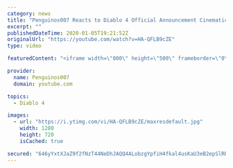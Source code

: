 ```yaml
---
category: news
title: "Penguinos007 Reacts to Diablo 4 Official Announcement Cinematic Trailer (Blizzcon 2019)"
excerpt: ""
publishedDateTime: 2020-01-05T19:21:52Z
originalUrl: "https://youtube.com/watch?v=HA-QFLB9cZE"
type: video

featuredContent: "<iframe width=\"800\" height=\"500\" frameborder=\"0\" src=\"https://www.youtube.com/embed/HA-QFLB9cZE\" allow=\"accelerometer; autoplay; encrypted-media; gyroscope; picture-in-picture\" allowfullscreen></iframe>"

provider:
  name: Penguinos007
  domain: youtube.com

topics:
  - Diablo 4

images:
  - url: "https://i.ytimg.com/vi/HA-QFLB9cZE/maxresdefault.jpg"
    width: 1280
    height: 720
    isCached: true

secured: "646yYxtXJaZ9f2fNzT44NeDhJAQQ4ALobzgYpfiH4fkal4usKaU3eB2epSlRRlQp7IZnOU/9/QD7gDnV2aRCzxzNLe9jxdiJ6Sgt5TLHKgBSzPBHr0PuLTE1bEOaZvNyWFJlqY/1e/03BosQ7gLy0wj2zV/D+McnbI5lOGEcQlJP7h7UiOrUqST5FcHkvUzskt/OC04kTEt6NKU6mu9xbHtYKFhhAaw79yXIoliYzpTNAvGGpq4No+bLYKFpmT1HuTTrg6GwKfo8CufGBYw6NOijiIYXwnFd7HEarKfof1TNh5rkehV0gmuxsOdQ6Lf7r3sOEyrG/a8OXvU+uRrUTuDoyr/2LICHCSkHGSDhd8fkHabckMrAcQJ/ijdfBNU++FyuJYB4EBEQkvCigVqCv5arLmatv1wqdrlbjGcL6wk0GnOBDHn7kkFC8ZqE/Itu;FuNBqGUpZ0DuUXxE3mgJSQ=="
---
```


